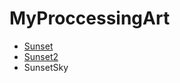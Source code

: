 # MyProccessingArt


- [Sunset](https://github.com/ShioKosyo/MyProccessingArt/blob/main/Sunset/Sunset.png)
- [Sunset2](https://github.com/ShioKosyo/MyProccessingArt/blob/main/Sunset2/Sunset2.gif)
- SunsetSky
